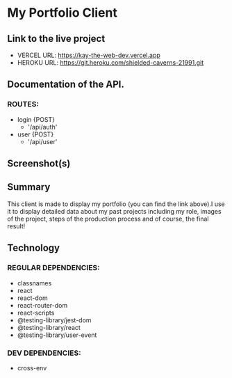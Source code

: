 
# My Portfolio Client 
## Link to the live project
* VERCEL URL: https://kay-the-web-dev.vercel.app  
* HEROKU URL: https://git.heroku.com/shielded-caverns-21991.git    
## Documentation of the API.
### ROUTES:
* login {POST}
    * '/api/auth'
* user {POST}
    * '/api/user'
## Screenshot(s)

## Summary
This client is made to display my portfolio (you can find the link above).I use it to display detailed data about my past projects including my role, images of the project, steps of the production process and of course, the final result!
## Technology
### REGULAR DEPENDENCIES:
* classnames
* react
* react-dom
* react-router-dom
* react-scripts
* @testing-library/jest-dom
* @testing-library/react
* @testing-library/user-event
### DEV DEPENDENCIES:
* cross-env






